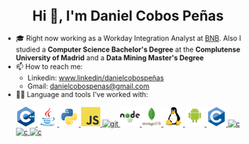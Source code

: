 
<h1 align="center">Hi 👋, I'm Daniel Cobos Peñas</h1>

<ul>
  <li>🎓 Right now working as a Workday Integration Analyst at <a href="https://www.bnetbuilders.com/">BNB</a>. Also I studied a <b>Computer Science Bachelor's Degree</b> at the <b>Complutense University of Madrid</b> and a <b>Data Mining Master's Degree</b></li>
  <li>📫 How to reach me:
    <ul>
      <li> Linkedin: <a href="https://www.linkedin.com/in/daniel-cobos-pe%C3%B1as-0b1a3623a/">www.linkedin/danielcobospeñas</a> </li>
      <li> Gmail: <a href="mailto:danielcobospenas@gmail.com">danielcobospenas@gmail.com</a>   </li>
    </ul>
  </li>
  <li>👨‍💻 Language and tools I've worked with: <br><br>
    <a href="https://www.w3schools.com/cpp/" target="_blank" rel="noreferrer"> <img src="https://raw.githubusercontent.com/devicons/devicon/master/icons/cplusplus/cplusplus-original.svg" alt="cplusplus" width="40" height="40"/> </a> 
    <a href="https://www.java.com" target="_blank" rel="noreferrer"> <img src="https://raw.githubusercontent.com/devicons/devicon/master/icons/java/java-original.svg" alt="java" width="40" height="40"/> </a> 
    <a href="https://www.python.org" target="_blank" rel="noreferrer"> <img src="https://raw.githubusercontent.com/devicons/devicon/master/icons/python/python-original.svg" alt="python" width="40" height="40"/> </a> 
    <a href="https://developer.mozilla.org/en-US/docs/Web/JavaScript" target="_blank" rel="noreferrer"> <img src="https://raw.githubusercontent.com/devicons/devicon/master/icons/javascript/javascript-original.svg" alt="javascript" width="40" height="40"/> </a> 
    <a href="https://git-scm.com/" target="_blank" rel="noreferrer"> <img src="https://www.vectorlogo.zone/logos/git-scm/git-scm-icon.svg" alt="git" width="40" height="40"/> </a> 
    <a href="https://nodejs.org" target="_blank" rel="noreferrer"> <img src="https://raw.githubusercontent.com/devicons/devicon/master/icons/nodejs/nodejs-original-wordmark.svg" alt="nodejs" width="40" height="40"/> </a> 
    <a href="https://www.mongodb.com/" target="_blank" rel="noreferrer"> <img src="https://raw.githubusercontent.com/devicons/devicon/master/icons/mongodb/mongodb-original-wordmark.svg" alt="mongodb" width="40" height="40"/> 
    </a> 
    <a href="https://www.linux.org/" target="_blank" rel="noreferrer"> <img src="https://raw.githubusercontent.com/devicons/devicon/master/icons/linux/linux-original.svg" alt="linux" width="40" height="40"/> </a> 
    <a href="https://developer.android.com" target="_blank" rel="noreferrer"> <img src="https://raw.githubusercontent.com/devicons/devicon/master/icons/android/android-original-wordmark.svg" alt="android" width="40" height="40"/> </a>
    <a href="https://www.cprogramming.com/" target="_blank" rel="noreferrer"> <img src="https://raw.githubusercontent.com/devicons/devicon/master/icons/c/c-original.svg" alt="c" width="40" height="40"/> </a>
    <a href="https://spark.apache.org/" target="_blank" rel="noreferrer"> <img src="https://cdn.icon-icons.com/icons2/2699/PNG/512/apache_spark_logo_icon_170560.png" alt="c" width="40" height="40"/> </a>
    <a href="https://learn.microsoft.com/en-us/dotnet/csharp/" target="_blank" rel="noreferrer"> <img src="https://www.netgen.co.za/wp-content/uploads/2022/03/C-image-for-Netgen-1024x1024.png" alt="c" width="40" height="40"/> </a>
    <a href="https://kotlinlang.org/" target="_blank" rel="noreferrer"> <img src="https://upload.wikimedia.org/wikipedia/commons/7/74/Kotlin_Icon.png" alt="c" width="40" height="40"/> </a>
  </li>
</ul>
